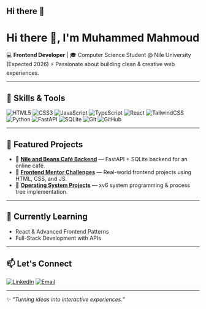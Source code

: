 ## Hi there 👋
# Hi there 👋, I'm Muhammed Mahmoud

💻 **Frontend Developer** | 🎓 Computer Science Student @ Nile University (Expected 2026)
⚡ Passionate about building clean & creative web experiences.

---

## 🚀 Skills & Tools

![HTML5](https://img.shields.io/badge/HTML5-E34F26?style=for-the-badge\&logo=html5\&logoColor=white)
![CSS3](https://img.shields.io/badge/CSS3-1572B6?style=for-the-badge\&logo=css3\&logoColor=white)
![JavaScript](https://img.shields.io/badge/JavaScript-F7E017?style=for-the-badge\&logo=javascript\&logoColor=black)
![TypeScript](https://img.shields.io/badge/TypeScript-3178C6?style=for-the-badge\&logo=typescript\&logoColor=white)
![React](https://img.shields.io/badge/React-20232A?style=for-the-badge\&logo=react\&logoColor=61DAFB)
![TailwindCSS](https://img.shields.io/badge/Tailwind_CSS-38B2AC?style=for-the-badge\&logo=tailwind-css\&logoColor=white)
![Python](https://img.shields.io/badge/Python-3776AB?style=for-the-badge\&logo=python\&logoColor=white)
![FastAPI](https://img.shields.io/badge/FastAPI-009688?style=for-the-badge\&logo=fastapi\&logoColor=white)
![SQLite](https://img.shields.io/badge/SQLite-07405E?style=for-the-badge\&logo=sqlite\&logoColor=white)
![Git](https://img.shields.io/badge/Git-F05033?style=for-the-badge\&logo=git\&logoColor=white)
![GitHub](https://img.shields.io/badge/GitHub-000000?style=for-the-badge\&logo=github\&logoColor=white)

---

## 📌 Featured Projects

* 🔹 **[Nile and Beans Café Backend](https://github.com/your-repo)** — FastAPI + SQLite backend for an online café.
* 🔹 **[Frontend Mentor Challenges](https://github.com/your-repo)** — Real-world frontend projects using HTML, CSS, and JS.
* 🔹 **[Operating System Projects](https://github.com/your-repo)** — xv6 system programming & process tree implementation.

---

## 🌱 Currently Learning

* React & Advanced Frontend Patterns
* Full-Stack Development with APIs

---

## 📫 Let's Connect

[![LinkedIn](https://img.shields.io/badge/LinkedIn-0A66C2?style=for-the-badge\&logo=linkedin\&logoColor=white)](https://www.linkedin.com/in/your-link)
[![Email](https://img.shields.io/badge/Email-D14836?style=for-the-badge\&logo=gmail\&logoColor=white)](mailto:moo7ameed222666@gmail.com)

---

✨ *“Turning ideas into interactive experiences.”*

